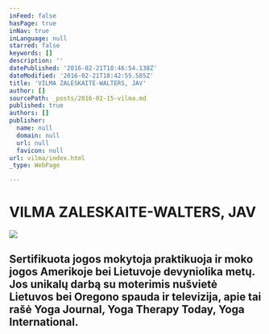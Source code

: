 ```yaml
---
inFeed: false
hasPage: true
inNav: true
inLanguage: null
starred: false
keywords: []
description: ''
datePublished: '2016-02-21T18:46:54.138Z'
dateModified: '2016-02-21T18:42:55.585Z'
title: 'VILMA ZALESKAITE-WALTERS, JAV'
author: []
sourcePath: _posts/2016-02-15-vilma.md
published: true
authors: []
publisher:
  name: null
  domain: null
  url: null
  favicon: null
url: vilma/index.html
_type: WebPage

---
```

# VILMA ZALESKAITE-WALTERS, JAV
![](https://s3-us-west-2.amazonaws.com/the-grid-img/p/939948eeb5ed3b0eb44bf002f8b33364c668745f.jpg)

## Sertifikuota jogos mokytoja praktikuoja ir moko jogos Amerikoje bei Lietuvoje devyniolika metų. Jos unikalų darbą su moterimis nušvietė Lietuvos bei Oregono spauda ir televizija, apie tai rašė Yoga Journal, Yoga Therapy Today, Yoga International.
